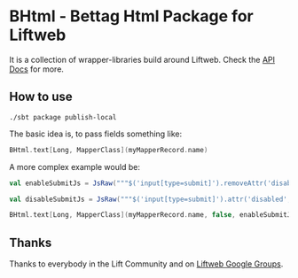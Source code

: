 BHtml - Bettag Html Package for Liftweb
==========

It is a collection of wrapper-libraries build around Liftweb. Check the [API Docs](http://fbettag.github.com/lift-bhtml/latest/api/#ag.bett.lift.bhtml.package) for more.


## How to use

```shell
./sbt package publish-local
```

The basic idea is, to pass fields something like:

```scala
BHtml.text[Long, MapperClass](myMapperRecord.name)
```

A more complex example would be:

```scala
val enableSubmitJs = JsRaw("""$('input[type=submit]').removeAttr('disabled')""")

val disableSubmitJs = JsRaw("""$('input[type=submit]').attr('disabled', 'disabled')""")

BHtml.text[Long, MapperClass](myMapperRecord.name, false, enableSubmitJs, disableSubmitJs)
```


## Thanks

Thanks to everybody in the Lift Community and on [Liftweb Google Groups](http://groups.google.com/group/liftweb).


